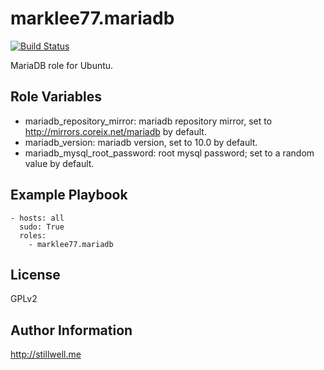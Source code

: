 marklee77.mariadb
=================

[![Build Status](https://travis-ci.org/marklee77/ansible-role-mariadb.svg?branch=master)](https://travis-ci.org/marklee77/ansible-role-mariadb)

MariaDB role for Ubuntu.

Role Variables
--------------

- mariadb_repository_mirror: mariadb repository mirror, set to 
                             http://mirrors.coreix.net/mariadb by default.
- mariadb_version: mariadb version, set to 10.0 by default.
- mariadb_mysql_root_password: root mysql password; set to a random value by 
                               default.

Example Playbook
-------------------------

    - hosts: all
      sudo: True
      roles:
        - marklee77.mariadb

License
-------

GPLv2

Author Information
------------------

http://stillwell.me
